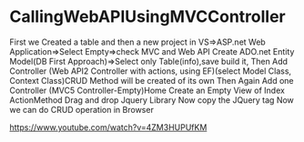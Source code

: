 # CallingWebAPIUsingMVCController

First we Created a table and then a new project in VS=>ASP.net Web Application=>Select Empty=>check MVC and Web API
Create ADO.net Entity Model(DB First Approach)=>Select only Table(info),save build it, 
Then Add Controller (Web API2 Controller with actions, using EF)(select Model Class, Context Class)CRUD Method will be created of its own
Then Again Add one Controller (MVC5 Controller-Empty)Home
Create an Empty View of Index ActionMethod 
Drag and drop Jquery Library
Now copy the JQuery tag
Now we can do  CRUD operation in Browser

https://www.youtube.com/watch?v=4ZM3HUPUfKM
